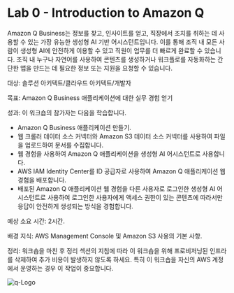 # Lab 0 - Introduction to Amazon Q


Amazon Q Business는 정보를 찾고, 인사이트를 얻고, 직장에서 조치를 취하는 데 사용할 수 있는 가장 유능한 생성형 AI 기반 어시스턴트입니다. 이를 통해 조직 내 모든 사람이 생성형 AI에 안전하게 이용할 수 있고 직원이 업무를 더 빠르게 완료할 수 있습니다. 조직 내 누구나 자연어를 사용하여 콘텐츠를 생성하거나 워크플로를 자동화하는 간단한 앱을 만드는 데 필요한 정보 또는 지원을 요청할 수 있습니다.

대상: 솔루션 아키텍트/클라우드 아키텍트/개발자

목표: Amazon Q Business 애플리케이션에 대한 실무 경험 얻기

성과: 이 워크숍의 참가자는 다음을 학습합니다.

- Amazon Q Business 애플리케이션 만들기.
- 웹 크롤러 데이터 소스 커넥터와 Amazon S3 데이터 소스 커넥터를 사용하여 파일을 업로드하여 문서를 수집합니다.
- 웹 경험을 사용하여 Amazon Q 애플리케이션을 생성형 AI 어시스턴트로 사용합니다.
- AWS IAM Identity Center를 ID 공급자로 사용하여 Amazon Q 애플리케이션 웹 경험을 배포합니다.
- 배포된 Amazon Q 애플리케이션 웹 경험을 다른 사용자로 로그인한 생성형 AI 어시스턴트로 사용하여 로그인한 사용자에게 액세스 권한이 있는 콘텐츠에 따라서만 응답이 안전하게 생성되는 방식을 경험합니다.

예상 소요 시간: 2시간.

배경 지식: AWS Management Console 및 Amazon S3 사용의 기본 사항.

정리: 워크숍을 마친 후 정리 섹션의 지침에 따라 이 워크숍을 위해 프로비저닝된 인프라를 삭제하여 추가 비용이 발생하지 않도록 하세요. 특히 이 워크숍을 자신의 AWS 계정에서 운영하는 경우 이 작업이 중요합니다.

![q-Logo](https://assets.aboutamazon.com/95/bc/b88478784cc19cf09c627968cc06/aa-apr2024-amazonq-standard-hero-v5-2000x1125-1.jpg)

